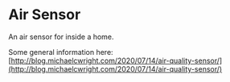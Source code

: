 # Air Sensor
An air sensor for inside a home. 

Some general information here: [http://blog.michaelcwright.com/2020/07/14/air-quality-sensor/](http://blog.michaelcwright.com/2020/07/14/air-quality-sensor/)
